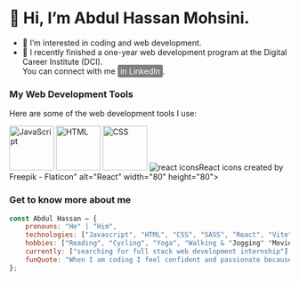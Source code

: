 # 👋 Hi, I’m Abdul Hassan Mohsini. 
  
- 👀 I’m interested in coding and web development.
- 🌱 I recently finished a one-year web development program at the Digital Career Institute (DCI).<br>You can connect with me <a href="https://www.linkedin.com/in/abdul-hassan" style="background-color: gray; color: white; padding: 3px 5px; border-radius: 3px; text-decoration: none;">in LinkedIn</a>.

### My Web Development Tools

Here are some of the web development tools I use:

<img src="https://example.com/icons/javascript.png" alt="JavaScript" width="80" height="80">
<img src="https://example.com/icons/html.png" alt="HTML" width="80" height="80">
<img src="https://example.com/icons/css.png" alt="CSS" width="80" height="80">
<img src="<a href="https://www.flaticon.com/free-icons/react" title="react icons">React icons created by Freepik - Flaticon</a>" alt="React" width="80" height="80">



###  Get to know more about me
```javaScript
const Abdul Hassan = {
    pronouns: "He" | "Him",
    technologies: ["Javascript", "HTML", "CSS", "SASS", "React", "Vite", "Express"],
    hobbies: ["Reading", "Cycling", "Yoga", "Walking & "Jogging" "Movies"],
    currently: ["searching for full stack web development internship"]
    funQuote: "When I am coding I feel confident and passionate because I know, today I am better than yesterday."
};


